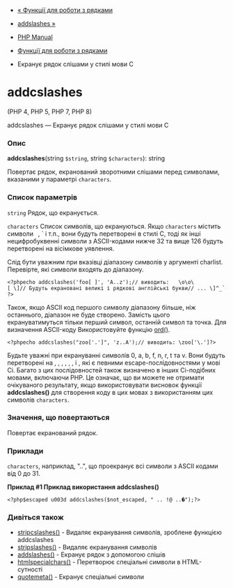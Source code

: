 - [« Функції для роботи з рядками](ref.strings.md)
- [addslashes »](function.addslashes.md)

- [PHP Manual](index.md)
- [Функції для роботи з рядками](ref.strings.md)
- Екранує рядок слішами у стилі мови C

# addcslashes

(PHP 4, PHP 5, PHP 7, PHP 8)

addcslashes — Екранує рядок слішами у стилі мови C

### Опис

**addcslashes**(string `$string`, string `$characters`): string

Повертає рядок, екранований зворотними слішами перед символами,
вказаними у параметрі `characters`.

### Список параметрів

`string`
Рядок, що екранується.

`characters`
Список символів, що екрануються. Якщо `characters` містить символи `
`,
`і т.п., вони будуть перетворені в стилі C, тоді як інші
нецифробуквенні символи з ASCII-кодами нижче 32 та вище 126 будуть
перетворені на вісімкове уявлення.

Слід бути уважним при вказівці діапазону символів у аргументі
charlist. Перевірте, які символи входять до діапазону.

`` <?phpecho addcslashes('foo[ ]', 'A..z');// виводить:   \o\o\[ \]// Будуть екрановані великі і рядкові англійські букви// ... \]^_`?> ``

Також, якщо ASCII код першого символу діапазону більше, ніж останнього,
діапазон не буде створено. Замість цього екрануватимуться тільки
перший символ, останній символ та точка. Для визначення ASCII-коду
Використовуйте функцію [ord()](function.ord.md).

`<?phpecho addcslashes("zoo['.']", 'z..A');// виводить: \zoo['\.']?> `

Будьте уважні при екрануванні символів 0, a, b, f, n, r, t та v.
Вони будуть перетворені на , , , ,
,, і , які
є певними escape-послідовностями у мові Сі.
Багато з цих послідовностей також визначено в інших Сі-подібних
мовами, включаючи PHP. Це означає, що ви можете не отримати очікуваного
результату, якщо використовувати висновок функції **addcslashes()** для
створення коду в цих мовах з використанням цих символів
`characters`.

### Значення, що повертаються

Повертає екранований рядок.

### Приклади

`characters`, наприклад, "..", що проекранує всі символи з
ASCII кодами від 0 до 31.

**Приклад #1 Приклад використання **addcslashes()****

` <?php$escaped u003d addcslashes($not_escaped, " .. !@ ..�");?> `

### Дивіться також

- [stripcslashes()](function.stripcslashes.md) - Видаляє
екранування символів, зроблене функцією addcslashes
- [stripslashes()](function.stripslashes.md) - Видаляє екранування
символів
- [addslashes()](function.addslashes.md) - Екранує рядок з
допомогою слішів
- [htmlspecialchars()](function.mdspecialchars.md) - Перетворює
спеціальні символи в HTML-сутності
- [quotemeta()](function.quotemeta.md) - Екранує спеціальні
символи
